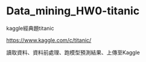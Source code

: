 # Data_mining_HW0-titanic

kaggle經典題titanic

https://www.kaggle.com/c/titanic/

讀取資料、資料前處理、跑模型預測結果、上傳至Kaggle
